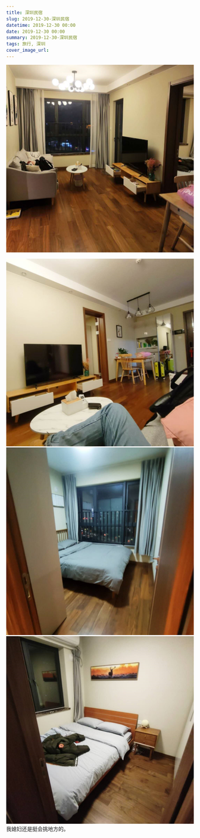 ```yaml
---
title: 深圳民宿
slug: 2019-12-30-深圳民宿
datetime: 2019-12-30 00:00
date: 2019-12-30 00:00
summary: 2019-12-30-深圳民宿
tags: 旅行, 深圳
cover_image_url: 
---
```

![87459-4wcszoqqatt.png](../assets/2020/10/320563083.png)
<!--more-->
![98631-s71lnftfg1f.png](../assets/2020/10/725077106.png)
![99665-ddsrytu4fgw.png](../assets/2020/10/1107586395.png)
![04268-5pp5fod8ci7.png](../assets/2020/10/3834549169.png)我媳妇还是挺会挑地方的。